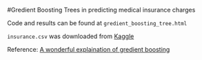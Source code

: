#Gredient Boosting Trees in predicting medical insurance charges

Code and results can be found at `gredient_boosting_tree.html`

`insurance.csv` was downloaded from [Kaggle](https://www.kaggle.com/mirichoi0218/insurance)

Reference:
[A wonderful explaination of gredient boosting](https://explained.ai/gradient-boosting/L2-loss.html#sec:2.1)


